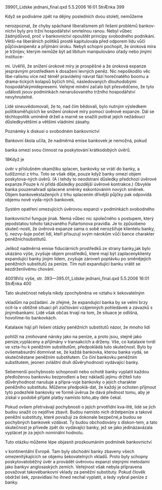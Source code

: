 
39901_Lidske jednani_final.qxd 5.5.2006 16:01 StrÆnka 399

Když se podíváme zpět na dějiny posledních dvou století, nemůžeme

nerozpoznat, že chyby spáchané liberalismem při řešení problémů bankov-nictví byly pro tržní hospodářství smrtelnou ranou. Nebyl vůbec žádnýdůvod, proč v bankovnictví opouštět principy svobodného podnikání. Větši-na liberálních politiků prostě kapitulovala před odporem lidu vůči půjčovánípeněz a přijímání úroku. Nebyli schopni pochopit, že úroková míra je tržníjev, kterým nemůže být ad libitum manipulováno úřady nebo jinými instituce-

mi. Uvěřili, že snížení úrokové míry je prospěšné a že úroková expanze jesprávným prostředkem k dosažení levných peněz. Nic nepoškodilo věc libe-ralismu více než téměř pravidelný návrat fází horečnatého boomu a drama-tických kolapsů býčích trhů, následovaných dlouhodobými hospodářskýmidepresemi. Veřejné mínění začalo být přesvědčeno, že tyto události jsouv podmínkách nenarušovaného tržního hospodářství nevyhnutelné.

Lidé sineuvědomovali, že to, nad čím bědovali, bylo nutným výsledkem politiksměřujících ke snížení úrokové míry pomocí úvěrové expanze. Dál se těchtopolitik umíněně drželi a marně se snažili potírat jejich nežádoucí důsledkyvětšími a většími vládními zásahy.

Poznámky k diskusi o svobodném bankovnictví

Bankovní škola učila, že nadměrná emise bankovek je nemožná, pokud

banka omezí svou činnost na poskytování krátkodobých úvěrů.

18Když je

úvěr v příslušném okamžiku splacen, bankovky se vrátí do banky, a tudížzmizí z trhu. Toto se však děje, pouze když banky omezí objem poskytova-ných úvěrů. (A i tehdy to neodstraní důsledky předchozí úvěrové expanze.Pouze k ní přidá důsledky pozdější úvěrové kontrakce.) Obvykle banka pouzenahradí splacené směnky eskontováním nových směnek. Objem bankovekstažených z trhu splacením dřívější půjčky pak odpovídá objemu nově vyda-ných bankovek.

Systém opatření omezujících úvěrovou expanzi v podmínkách svobodného

bankovnictví funguje jinak. Nemá vůbec nic společného s postupem, který jepodstatou tohoto takzvaného Fullartonova pravidla. Je to způsobeno skuteč-ností, že úvěrová expanze sama o sobě nerozšiřuje klientelu banky, tj. nezvy-šuje počet lidí, kteří přisuzují svým nárokům vůči bance charakter peněžníchsubstitutů.

Jelikož nadměrná emise fiduciárních prostředků ze strany banky,jak bylo ukázáno výše, zvyšuje objem prostředků, které mají být zaplacenyklienty expandující banky jiným lidem, zvyšuje zároveň poptávku po směnějejích peněžních substitutů za peníze. Tím nutí expandující banku vrátit se kezdrženlivému chování.

40018Viz výše, str. 393—395.01_Lidske jednani_final.qxd 5.5.2006 16:01 StrÆnka 400

Tato skutečnost nebyla nikdy zpochybněna ve vztahu k šekovatelným

vkladům na požádání. Je zřejmé, že expandující banka by se velmi brzy ocit-la v obtížné situaci při zúčtování vzájemných pohledávek a závazků s jinýmibankami. Lidé však občas trvají na tom, že situace je odlišná, hovoříme-lio bankovkách.

Katalaxie hájí při řešení otázky peněžních substitutů názor, že mnoho lidí

pohlíží na zmiňované nároky jako na peníze, a proto jsou, stejně jako peníze,vypláceny a přijímány v transakcích a drženy. Vše, co katalaxie tvrdí ve vzta-hu k peněžním substitutům, předpokládá tuto skutečnost. Bylo by ovšemabsurdní domnívat se, že každá bankovka, kterou banka vydá, se skutečněstane peněžním substitutem. Co činí bankovku peněžním substitutem, jeonen zvláštní druh důvěryhodnosti vydávající banky.

Sebemenší pochybnosto schopnosti nebo ochotě banky vyplatit každou předloženou bankovku bezprodlení a bez nákladů jejímu držiteli tuto důvěryhodnost narušuje a připra-vuje bankovky o jejich charakter peněžního substitutu. Můžeme předpoklá-dat, že každý je ochoten přijmout tyto podezřelé bankovky ve formě úvěrua že dává přednost tomu, aby je získal v podobě přijaté platby namísto toho,aby déle čekal.

Pokud ovšem přetrvávají pochybnosti o jejich prvotřídní kva-litě, lidé se jich budou snažit co nejdříve zbavit. Budou namísto nich držetpeníze a takové peněžní substituty, které považují za dokonale bezpečné,a budou se pochybných bankovek vzdávat. Ty budou obchodovány s diskon-tem, a tato skutečnost je přivede zpět do vydávající banky, jež se jako jedinázavázala vyplácet je za jejich nominální hodnotu.

Tuto otázku můžeme lépe objasnit prozkoumáním podmínek bankovnictví

v kontinentální Evropě. Tam byly obchodní banky zbaveny všech omezenítýkajících se objemu šekovatelných vkladů. Proto byly schopny poskytovatoběžný úvěr a provádět úvěrovou expanzi stejnými metodami jako bankyv anglosaských zemích. Veřejnost však nebyla připravena považovat takovébankovní vklady za peněžní substituty. Pokud člověk obdržel šek, zpravidlasi ho ihned nechal vyplatit, a tedy vybral peníze z banky.
